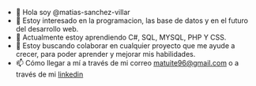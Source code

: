 - 👋 Hola soy @matias-sanchez-villar
- 👀 Estoy interesado en la programacion, las base de datos y en el futuro del desarrollo web.
- 🌱 Actualmente estoy aprendiendo C#, SQL, MYSQL, PHP Y CSS.
- 💞️ Estoy buscando colaborar en cualquier proyecto que me ayude a crecer, para poder aprender y mejorar mis habilidades.
- 📫  Cómo llegar a mí a través de mi correo matuite96@gmail.com o a través de mi [linkedin](https://www.linkedin.com/in/matias-sanchez-villar/)

<!---
matias-sanchez-villar/matias-sanchez-villar is a ✨ special ✨ repository because its `README.md` (this file) appears on your GitHub profile.
You can click the Preview link to take a look at your changes.
--->
